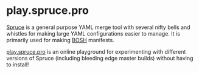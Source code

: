 # play.spruce.pro

[Spruce](http://spruce.pro) is a general purpose YAML merge tool
with several nifty bells and whistles for making large YAML
configurations easier to manage.  It is primarily used for making
[BOSH](http://bosh.io/) manifests.

[play.spruce.pro](http://play.spruce.pro) is an online playground
for experimenting with different versions of Spruce (including
bleeding edge master builds) without having to install!

